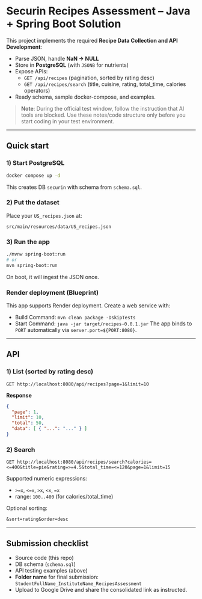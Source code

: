 # Securin Recipes Assessment – Java + Spring Boot Solution

This project implements the required **Recipe Data Collection and API Development**:

- Parse JSON, handle **NaN → NULL**
- Store in **PostgreSQL** (with `JSONB` for nutrients)
- Expose APIs:
  - `GET /api/recipes` (pagination, sorted by rating desc)
  - `GET /api/recipes/search` (title, cuisine, rating, total_time, calories operators)
- Ready schema, sample docker-compose, and examples.

> **Note**: During the official test window, follow the instruction that AI tools are blocked. Use these notes/code structure only before you start coding in your test environment.

---

## Quick start

### 1) Start PostgreSQL
```bash
docker compose up -d
```

This creates DB `securin` with schema from `schema.sql`.

### 2) Put the dataset
Place your `US_recipes.json` at:
```
src/main/resources/data/US_recipes.json
```

### 3) Run the app
```bash
./mvnw spring-boot:run
# or
mvn spring-boot:run
```

On boot, it will ingest the JSON once.

### Render deployment (Blueprint)
This app supports Render deployment. Create a web service with:
- Build Command: `mvn clean package -DskipTests`
- Start Command: `java -jar target/recipes-0.0.1.jar`
The app binds to `PORT` automatically via `server.port=${PORT:8080}`.

---

## API

### 1) List (sorted by rating desc)
```
GET http://localhost:8080/api/recipes?page=1&limit=10
```

**Response**
```json
{
  "page": 1,
  "limit": 10,
  "total": 50,
  "data": [ { "...": "..." } ]
}
```

### 2) Search
```
GET http://localhost:8080/api/recipes/search?calories=<=400&title=pie&rating=>=4.5&total_time=<=120&page=1&limit=15
```

Supported numeric expressions:
- `>=x`, `<=x`, `>x`, `<x`, `=x`
- range: `100..400` (for calories/total_time)

Optional sorting:
```
&sort=rating&order=desc
```

---

## Submission checklist

- Source code (this repo)
- DB schema (`schema.sql`)
- API testing examples (above)
- **Folder name** for final submission: `StudentFullName_InstituteName_RecipesAssessment`
- Upload to Google Drive and share the consolidated link as instructed.
